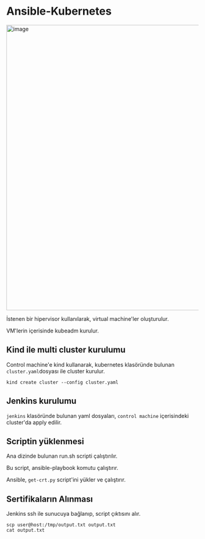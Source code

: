 # Ansible-Kubernetes

<img width="747" alt="image" src="https://user-images.githubusercontent.com/58693641/189537180-7189401c-d32e-4a5d-8f60-1e6cebfc2f61.png">

İstenen bir hipervisor kullanılarak, virtual machine'ler oluşturulur.

VM'lerin içerisinde kubeadm kurulur.

## Kind ile multi cluster kurulumu

Control machine'e kind kullanarak, kubernetes klasöründe bulunan ```cluster.yaml```dosyası ile cluster kurulur.

```shell
kind create cluster --config cluster.yaml
```

## Jenkins kurulumu

```jenkins``` klasöründe bulunan yaml dosyaları, ```control machine``` içerisindeki cluster'da apply edilir.

## Scriptin yüklenmesi

Ana dizinde bulunan run.sh scripti çalıştırılır.

Bu script, ansible-playbook komutu çalıştırır. 

Ansible, ```get-crt.py``` script'ini yükler ve çalıştırır.

## Sertifikaların Alınması

Jenkins ssh ile sunucuya bağlanıp, script çıktısını alır.

```shell
scp user@host:/tmp/output.txt output.txt
cat output.txt

